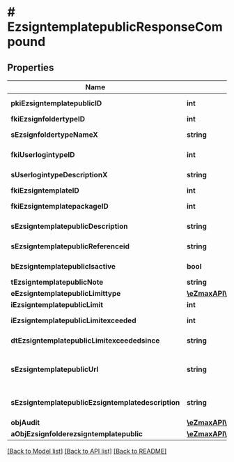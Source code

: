 # # EzsigntemplatepublicResponseCompound

## Properties

Name | Type | Description | Notes
------------ | ------------- | ------------- | -------------
**pkiEzsigntemplatepublicID** | **int** | The unique ID of the Ezsigntemplatepublic |
**fkiEzsignfoldertypeID** | **int** | The unique ID of the Ezsignfoldertype. |
**sEzsignfoldertypeNameX** | **string** | The name of the Ezsignfoldertype in the language of the requester |
**fkiUserlogintypeID** | **int** | The unique ID of the Userlogintype  Valid values:  |Value|Description|Detail| |-|-|-| |1|**Email Only**|The Ezsignsigner will receive a secure link by email| |2|**Email and phone or SMS**|The Ezsignsigner will receive a secure link by email and will need to authenticate using SMS or Phone call. **Additional fee applies**| |3|**Email and secret question**|The Ezsignsigner will receive a secure link by email and will need to authenticate using a predefined question and answer| |4|**In person only**|The Ezsignsigner will only be able to sign \&quot;In-Person\&quot; and there won&#39;t be any authentication. No email will be sent for invitation to sign. Make sure you evaluate the risk of signature denial and at minimum, we recommend you use a handwritten signature type| |5|**In person with phone or SMS**|The Ezsignsigner will only be able to sign \&quot;In-Person\&quot; and will need to authenticate using SMS or Phone call. No email will be sent for invitation to sign. **Additional fee applies**| |6|**Embedded**|The Ezsignsigner will only be able to sign in the embedded solution. No email will be sent for invitation to sign. **Additional fee applies**|   |7|**Embedded with phone or SMS**|The Ezsignsigner will only be able to sign in the embedded solution and will need to authenticate using SMS or Phone call. No email will be sent for invitation to sign. **Additional fee applies**|   |8|**No validation**|The Ezsignsigner will not receive an email and won&#39;t have to validate his connection using 2 factor. **Additional fee applies**|      |9|**Sms only**|The Ezsignsigner will not receive an email but will will need to authenticate using SMS. **Additional fee applies**| |
**sUserlogintypeDescriptionX** | **string** | The description of the Userlogintype in the language of the requester |
**fkiEzsigntemplateID** | **int** | The unique ID of the Ezsigntemplate | [optional]
**fkiEzsigntemplatepackageID** | **int** | The unique ID of the Ezsigntemplatepackage | [optional]
**sEzsigntemplatepublicDescription** | **string** | The description of the Ezsigntemplatepublic |
**sEzsigntemplatepublicReferenceid** | **string** | The referenceid of the Ezsigntemplatepublic |
**bEzsigntemplatepublicIsactive** | **bool** | Whether the ezsigntemplatepublic is active or not |
**tEzsigntemplatepublicNote** | **string** | The note of the Ezsigntemplatepublic |
**eEzsigntemplatepublicLimittype** | [**\eZmaxAPI\Model\FieldEEzsigntemplatepublicLimittype**](FieldEEzsigntemplatepublicLimittype.md) |  |
**iEzsigntemplatepublicLimit** | **int** | The limit of the Ezsigntemplatepublic |
**iEzsigntemplatepublicLimitexceeded** | **int** | The limitexceeded of the Ezsigntemplatepublic |
**dtEzsigntemplatepublicLimitexceededsince** | **string** | The limitexceededsince of the Ezsigntemplatepublic |
**sEzsigntemplatepublicUrl** | **string** | The url of the Ezsigntemplatepublic  You can add these value as query parameters to prefill the corresponding role  |Parameter|Description| |-|-| |sEzsigntemplatesignerDescription|The role to fill| |sContactFirstname|The contact firstname| |sContactLastname|The contact lastname| |sEmailAddress|The contact email| |sPhoneE164|The contact phone number| |sPhoneE164Cell|The contact cell phone number| |
**sEzsigntemplatepublicEzsigntemplatedescription** | **string** | The Ezsigntemplate/Ezsigntemplatepackage description |
**objAudit** | [**\eZmaxAPI\Model\CommonAudit**](CommonAudit.md) |  | [optional]
**aObjEzsignfolderezsigntemplatepublic** | [**\eZmaxAPI\Model\CustomEzsignfolderezsigntemplatepublicResponse[]**](CustomEzsignfolderezsigntemplatepublicResponse.md) |  |

[[Back to Model list]](../../README.md#models) [[Back to API list]](../../README.md#endpoints) [[Back to README]](../../README.md)
